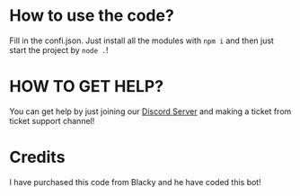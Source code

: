 # How to use the code?
Fill in the confi.json.
Just install all the modules with `npm i` and then just start the project by `node .`!


# HOW TO GET HELP?
You can get help by just joining our [Discord Server](https://discord.cyberneticsdev.tk) and making a ticket from ticket support channel!

# Credits
I have purchased this code from Blacky and he have coded this bot!